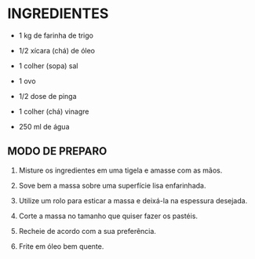 # INGREDIENTES

- 1 kg de farinha de trigo

- 1/2 xícara (chá) de óleo

- 1 colher (sopa) sal

- 1 ovo

- 1/2 dose de pinga

- 1 colher (chá) vinagre

- 250 ml de água

## MODO DE PREPARO

1. Misture os ingredientes em uma tigela e amasse com as mãos.

2. Sove bem a massa sobre uma superfície lisa enfarinhada.

3. Utilize um rolo para esticar a massa e deixá-la na espessura desejada.

4. Corte a massa no tamanho que quiser fazer os pastéis.

5. Recheie de acordo com a sua preferência.

6. Frite em óleo bem quente.